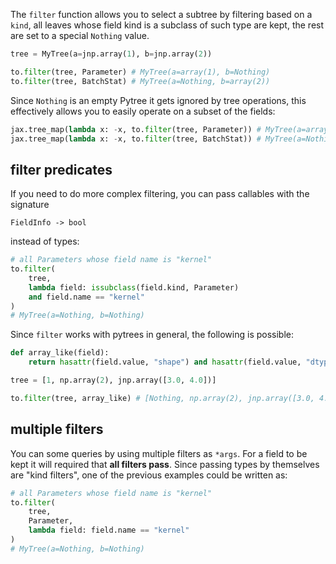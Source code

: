 <!-- #### Filter -->
The `filter` function allows you to select a subtree by filtering based on a `kind`, all leaves whose field kind is a subclass of such type are kept, the rest are set to a special `Nothing` value.

```python
tree = MyTree(a=jnp.array(1), b=jnp.array(2))

to.filter(tree, Parameter) # MyTree(a=array(1), b=Nothing)
to.filter(tree, BatchStat) # MyTree(a=Nothing, b=array(2))
```
Since `Nothing` is an empty Pytree it gets ignored by tree operations, this effectively allows you to easily operate on a subset of the fields:

```python
jax.tree_map(lambda x: -x, to.filter(tree, Parameter)) # MyTree(a=array(-1), b=Nothing)
jax.tree_map(lambda x: -x, to.filter(tree, BatchStat)) # MyTree(a=Nothing, b=array([-2]))
```

## filter predicates
If you need to do more complex filtering, you can pass callables with the signature 

```
FieldInfo -> bool
``` 

instead of types:

```python
# all Parameters whose field name is "kernel"
to.filter(
    tree,
    lambda field: issubclass(field.kind, Parameter) 
    and field.name == "kernel"
) 
# MyTree(a=Nothing, b=Nothing)

```

Since `filter` works with pytrees in general, the following is possible:

```python
def array_like(field):
    return hasattr(field.value, "shape") and hasattr(field.value, "dtype")

tree = [1, np.array(2), jnp.array([3.0, 4.0])]

to.filter(tree, array_like) # [Nothing, np.array(2), jnp.array([3.0, 4.0])]
```

## multiple filters
You can some queries by using multiple filters as `*args`. For a field to be kept it will required that **all filters pass**. Since passing types by themselves are "kind filters", one of the previous examples could be written as:
```python
# all Parameters whose field name is "kernel"
to.filter(
    tree,
    Parameter,
    lambda field: field.name == "kernel"
) 
# MyTree(a=Nothing, b=Nothing)
```